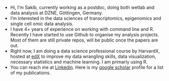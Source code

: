 - Hi, I’m Sakib, currently working as a postdoc, doing both wetlab and data analysis at DZNE, Göttingen, Germany.
- I’m interested in the data sciences of transcriptomics, epigenomics and single cell omic data analysis.
- I have 4+ years of experience on working with command line and R. Recently I have started to use Github to organise my analysis projects. Most of them are still private repos, will be public once the papers are out. 
- Right now, I am doing a data science professional course by HarvardX, hosted at [edX] to improve my data wrangling skills, data visualization, necessary statistics and machine learning. I am primarly using R.
- You can reach me at [Linkedin]. Here is my [google scholar] profile for a list of my publications.

[Linkedin]: https://www.linkedin.com/in/mssakib/
[edX]:https://www.edx.org/professional-certificate/harvardx-data-science
[google scholar]:https://scholar.google.de/citations?user=4Kk9eZkAAAAJ&hl=en&oi=ao
<!---
msadman-sakib/msadman-sakib is a ✨ special ✨ repository because its `README.md` (this file) appears on your GitHub profile.
You can click the Preview link to take a look at your changes.
--->
